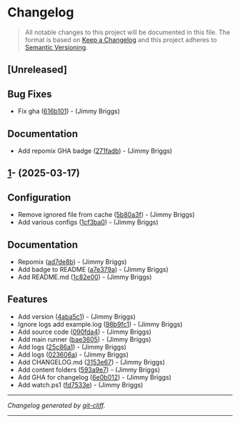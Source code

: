 # Changelog

> All notable changes to this project will be documented in this file. The format is based on
[Keep a Changelog](http://keepachangelog.com/) and this project adheres to
[Semantic Versioning](http://semver.org/).

## [Unreleased]

## Bug Fixes

- Fix gha ([616b101](https://github.com/jimbrig/marksnipsai/commit/616b101911be512dd9b3a145a4ad8947a15ff70a))  - (Jimmy Briggs)

## Documentation

- Add repomix GHA badge ([271fadb](https://github.com/jimbrig/marksnipsai/commit/271fadb025e00fb5972bdc84df013aa43b40f466))  - (Jimmy Briggs)

## [1](https://github.com/jimbrig/marksnipsai/tree/v1)- (2025-03-17)

## Configuration

- Remove ignored file from cache ([5b80a3f](https://github.com/jimbrig/marksnipsai/commit/5b80a3f8c820dde3c3592778df74d15c8910ab72))  - (Jimmy Briggs)
- Add various configs ([1cf3ba0](https://github.com/jimbrig/marksnipsai/commit/1cf3ba0a6d2c0abdfcf00fb5b8fab4062f3c562e))  - (Jimmy Briggs)

## Documentation

- Repomix ([ad7de8b](https://github.com/jimbrig/marksnipsai/commit/ad7de8b06d698a3bbecf9ce84c5b00801afc0915))  - (Jimmy Briggs)
- Add badge to README ([a7e379a](https://github.com/jimbrig/marksnipsai/commit/a7e379aca1674f4294fb2bd6ff25e01f6c7265ca))  - (Jimmy Briggs)
- Add README.md ([1c82e00](https://github.com/jimbrig/marksnipsai/commit/1c82e00608a72a33dfc5582727b5a4e4ad8dcdf4))  - (Jimmy Briggs)

## Features

- Add version ([4aba5c1](https://github.com/jimbrig/marksnipsai/commit/4aba5c1761d24e73cbc63b686e48d1d0b91b1c36))  - (Jimmy Briggs)
- Ignore logs add example.log ([98b9fc1](https://github.com/jimbrig/marksnipsai/commit/98b9fc12fb1fdae0436dcc71f7488e0b9bce25eb))  - (Jimmy Briggs)
- Add source code ([090fda4](https://github.com/jimbrig/marksnipsai/commit/090fda4c942f17107ce2f3d77154ecef88ed78f0))  - (Jimmy Briggs)
- Add main runner ([bae3605](https://github.com/jimbrig/marksnipsai/commit/bae3605c9ee2f0fb0ddb18921472bff75a8d0d27))  - (Jimmy Briggs)
- Add logs ([25c86a1](https://github.com/jimbrig/marksnipsai/commit/25c86a10f1018de81cc0245a9683f13851e44eb6))  - (Jimmy Briggs)
- Add logs ([023606a](https://github.com/jimbrig/marksnipsai/commit/023606abd3a338534f63ed91e37f3315c0bffdd9))  - (Jimmy Briggs)
- Add CHANGELOG.md ([3153e67](https://github.com/jimbrig/marksnipsai/commit/3153e67b482cccec3832cb5a197c89bcdd9a2555))  - (Jimmy Briggs)
- Add content folders ([593a9e7](https://github.com/jimbrig/marksnipsai/commit/593a9e72041bc31941c2e2768fd3cc5bf8b90ae1))  - (Jimmy Briggs)
- Add GHA for changelog ([6e0b012](https://github.com/jimbrig/marksnipsai/commit/6e0b0120a4a6600c33e9c75d4fdd611c308940e2))  - (Jimmy Briggs)
- Add watch.ps1 ([fd7533e](https://github.com/jimbrig/marksnipsai/commit/fd7533e210421cb3d39611d5436218a14e5636e4))  - (Jimmy Briggs)

***
*Changelog generated by [git-cliff](https://github.com/orhun/git-cliff).*
***
